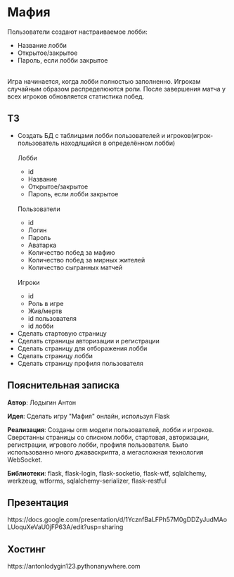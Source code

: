 <h1>Мафия</h1>
Пользователи создают настраиваемое лобби:
<ul>
    <li>Название лобби</li>
    <li>Открытое/закрытое</li>
    <li>Пароль, если лобби закрытое</li>
</ul>
<br>
Игра начинается, когда лобби полностью заполненно. Игрокам случайным образом распределюются роли.
После завершения матча у всех игроков обновляется статистика побед.

<h2>ТЗ</h2>
<ul>
    <li>Создать БД с таблицами лобби пользователей и игроков(игрок-пользователь находящийся в определённом лобби)</li>
        <br>Лобби
        <ul>
            <li>id</li>
            <li>Название</li>
            <li>Открытое/закрытое</li>
            <li>Пароль, если лобби закрытое</li>
        </ul><br>
        Пользователи
        <ul>
            <li>id</li>
            <li>Логин</li>
            <li>Пароль</li>
            <li>Аватарка</li>
            <li>Количество побед за мафию</li>
            <li>Количество побед за мирных жителей</li>
            <li>Количество сыгранных матчей</li>
        </ul><br>
        Игроки
        <ul>
            <li>id</li>
            <li>Роль в игре</li>
            <li>Жив/мертв</li>
            <li>id пользователя</li>
            <li>id лобби</li>
        </ul>
    <li>Сделать стартовую страницу</li>
    <li>Сделать страницы авторизации и регистрации</li>
    <li>Сделать страницу для отборажения лобби</li>
    <li>Сделать страницу лобби</li>
    <li>Сделать страницу профиля пользователя</li>

</ul>
<h2>Пояснительная записка</h2>
<b>Автор</b>: Лодыгин Антон<br>

<b>Идея</b>: Сделать игру "Мафия" онлайн, используя Flask<br>

<b>Реализация</b>:
Созданы orm модели пользователей, лобби и игроков. Сверстанны страницы со списком лобби, стартовая, авторизации, регистрации, игрового лобби, профиля пользователя.
Было использованно много джаваскрипта, а мегасложная технология WebSocket.<br>

<b>Библиотеки</b>: flask, flask-login, flask-socketio, flask-wtf, sqlalchemy, werkzeug, wtforms, sqlalchemy-serializer, flask-restful
<h2>Презентация</h2>
https://docs.google.com/presentation/d/1YcznfBaLFPh57M0gDDZyJudMAoLUoquXeVaU0jFP63A/edit?usp=sharing
<h2>Хостинг</h2>
https://antonlodygin123.pythonanywhere.com
